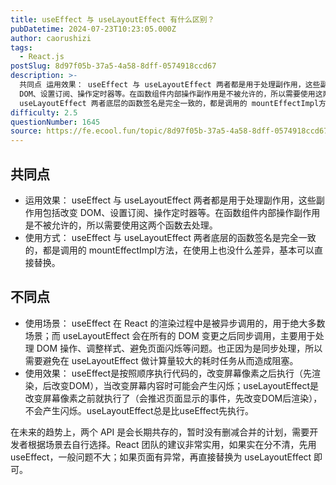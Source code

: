 ```yaml
---
title: useEffect 与 useLayoutEffect 有什么区别？
pubDatetime: 2024-07-23T10:23:05.000Z
author: caorushizi
tags:
  - React.js
postSlug: 8d97f05b-37a5-4a58-8dff-0574918ccd67
description: >-
  共同点 运用效果： useEffect 与 useLayoutEffect 两者都是用于处理副作用，这些副作用包括改变
  DOM、设置订阅、操作定时器等。在函数组件内部操作副作用是不被允许的，所以需要使用这两个函数去处理。 使用方式： useEffect 与
  useLayoutEffect 两者底层的函数签名是完全一致的，都是调用的 mountEffectImpl方法，在使用上也没什么差异，基本可以
difficulty: 2.5
questionNumber: 1645
source: https://fe.ecool.fun/topic/8d97f05b-37a5-4a58-8dff-0574918ccd67
---
```


## 共同点

- 运用效果： useEffect 与 useLayoutEffect 两者都是用于处理副作用，这些副作用包括改变 DOM、设置订阅、操作定时器等。在函数组件内部操作副作用是不被允许的，所以需要使用这两个函数去处理。
- 使用方式： useEffect 与 useLayoutEffect 两者底层的函数签名是完全一致的，都是调用的 mountEffectImpl方法，在使用上也没什么差异，基本可以直接替换。

## 不同点

- 使用场景： useEffect 在 React 的渲染过程中是被异步调用的，用于绝大多数场景；而 useLayoutEffect 会在所有的 DOM 变更之后同步调用，主要用于处理 DOM 操作、调整样式、避免页面闪烁等问题。也正因为是同步处理，所以需要避免在 useLayoutEffect 做计算量较大的耗时任务从而造成阻塞。
- 使用效果： useEffect是按照顺序执行代码的，改变屏幕像素之后执行（先渲染，后改变DOM），当改变屏幕内容时可能会产生闪烁；useLayoutEffect是改变屏幕像素之前就执行了（会推迟页面显示的事件，先改变DOM后渲染），不会产生闪烁。useLayoutEffect总是比useEffect先执行。

在未来的趋势上，两个 API 是会长期共存的，暂时没有删减合并的计划，需要开发者根据场景去自行选择。React 团队的建议非常实用，如果实在分不清，先用 useEffect，一般问题不大；如果页面有异常，再直接替换为 useLayoutEffect 即可。
